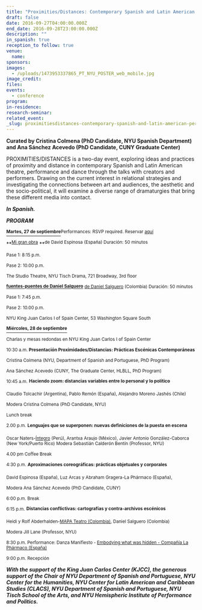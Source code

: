 ```yaml
---
title: "Proximities/Distances: Contemporary Spanish and Latin American Performance Theories and Practices"
draft: false
date: 2016-09-27T04:00:00.000Z
end_date: 2016-09-28T23:00:00.000Z
description: ""
in_spanish: true
reception_to follow: true
venue:
  name:
sponsors:
images:
  - /uploads/1473953337865_PT_NYU_POSTER_web_mobile.jpg
image_credit:
files:
events:
  - conference
program:
in-residence:
research-seminar:
related_event:
_slug: proximitiesdistances-contemporary-spanish-and-latin-american-performance-theories-and-practices
---
```


**Curated by Cristina Colmena (PhD Candidate, NYU Spanish Department) and Ana Sánchez Acevedo (PhD Candidate, CUNY Graduate Center)**

PROXIMITIES/DISTANCES is a two-day event, exploring ideas and practices of proximity and distance in contemporary Spanish and Latin American theatre, performance and dance through the talks with creators and performers. Drawing on the current interest in relational strategies and investigating the connections between art and audiences, the aesthetic and the socio-political, it will examine a diverse range of dramaturgies that bring these different media into contact.

**_In Spanish._**

**_PROGRAM_**

**<u><sup>Martes, 27 de septiembre</sup></u>**<sup>Performances: RSVP required. Reservar [aquí](http://www.eventbrite.com/o/proximidadesdistancias-11459667049?s=69323536)</sup>

**<sup>[Mi gran obra](https://davidespinosa.org/creaciones/mi-gran-obra-un-proyecto-ambicioso/)</sup> **<sup>de David Espinosa (España) Duración: 50 minutos</sup>

<sup>Pase 1: 8:15 p.m.</sup>

<sup>Pase 2: 10.00 p.m.</sup>

<sup>The Studio Theatre, NYU Tisch Drama, 721 Broadway, 3rd floor</sup>

**<sup>[fuentes-puentes de Daniel Salguero](http://cargocollective.com/danielsantiago/About)</sup>**<sup> [de Daniel Salguero](http://cargocollective.com/danielsantiago/About) (Colombia) Duración: 50 minutos</sup>

<sup>Pase 1: 7:45 p.m.</sup>

<sup>Pase 2: 10.00 p.m.</sup>

<sup>NYU King Juan Carlos I of Spain Center, 53 Washington Square South</sup>

**<u><sup>Miércoles, 28 de septiembre</sup></u>**

<sup>Charlas y mesas redondas en NYU King Juan Carlos I of Spain Center</sup>

<sup>10:30 a.m. **Presentación Proximidades/Distancias: Prácticas Escénicas Contemporáneas**</sup>

<sup>Cristina Colmena (NYU, Department of Spanish and Portuguese, PhD Program)</sup>

<sup>Ana Sánchez Acevedo (CUNY, The Graduate Center, HLBLL, PhD Program)</sup>

<sup>10:45 a.m.</sup> **<sup>Haciendo zoom: distancias variables entre lo personal y lo político</sup>**

<sup>Claudio Tolcachir (Argentina), Pablo Remón (España), Alejandro Moreno Jashés (Chile)</sup>

<sup>Modera Cristina Colmena (PhD Candidate, NYU)</sup>

<sup>Lunch break</sup>

<sup>2.00 p.m.</sup> **<sup>Lenguajes que se superponen: nuevas definiciones de la puesta en escena</sup>**

<sup>Oscar Naters-[Íntegro](https://integroperu.wordpress.com/integro-peru/) (Perú), Arantxa Araujo (México), Javier Antonio González-Caborca (New York/Puerto Rico)
Modera Sebastián Calderón Bentín (Professor, NYU)</sup>

<sup>4.00 pm Coffee Break</sup>

<sup>4:30 p.m.</sup> **<sup>Aproximaciones coreográficas: prácticas objetuales y corporales</sup>**

<sup>David Espinosa (España), Luz Arcas y Abraham Gragera-La Phármaco (España),</sup>

<sup>Modera Ana Sánchez Acevedo (PhD Candidate, CUNY)</sup>

<sup>6:00 p.m. Break</sup>

<sup>6:15 p.m.</sup> **<sup>Distancias conflictivas: cartografías y contra-archivos escénicos</sup>**

<sup>Heidi y Rolf Abderhalden-[MAPA Teatro (Colombia)]( www.mapateatro.org), Daniel Salguero (Colombia)</sup>

<sup>Modera Jill Lane (Professor, NYU)</sup>

<sup>8:30 p.m. Performance: Danza Manifiesto - [Embodying what was hidden - Compañía La Phármaco (España)](http://lapharmaco.com/en/)</sup>

<sup>9:00 p.m. Recepción</sup>

**_With the support of the King Juan Carlos Center (KJCC), the generous support of the Chair of NYU Department of Spanish and Portuguese, NYU Center for the Humanities, NYU Center for Latin American and Caribbean Studies (CLACS), NYU Department of Spanish and Portuguese, NYU Tisch School of the Arts, and NYU Hemispheric Institute of Performance and Politics._**


